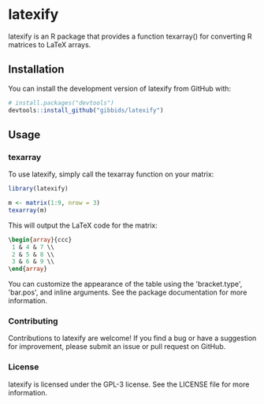# latexify
 
latexify is an R package that provides a function texarray() for converting R matrices to LaTeX arrays.

## Installation
You can install the development version of latexify from GitHub with:

``` r
# install.packages("devtools")
devtools::install_github("gibbids/latexify")
```

## Usage

### texarray

To use latexify, simply call the texarray function on your matrix:

``` r
library(latexify)

m <- matrix(1:9, nrow = 3)
texarray(m)
```

This will output the LaTeX code for the matrix:

``` sql
\begin{array}{ccc}
 1 & 4 & 7 \\
 2 & 5 & 8 \\
 3 & 6 & 9 \\
\end{array}
```

You can customize the appearance of the table using the 'bracket.type', 'bar.pos', and inline arguments. See the package documentation for more information.

### Contributing

Contributions to latexify are welcome! If you find a bug or have a suggestion for improvement, please submit an issue or pull request on GitHub.

### License

latexify is licensed under the GPL-3 license. See the LICENSE file for more information.